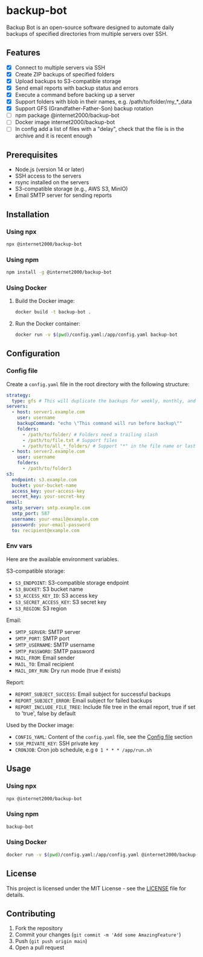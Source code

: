 # backup-bot

Backup Bot is an open-source software designed to automate daily backups of specified directories from multiple servers over SSH.

## Features

- [x] Connect to multiple servers via SSH
- [x] Create ZIP backups of specified folders
- [x] Upload backups to S3-compatible storage
- [x] Send email reports with backup status and errors
- [x] Execute a command before backing up a server
- [x] Support folders with blob in their names, e.g. /path/to/folder/my_*_data
- [x] Support GFS (Grandfather-Father-Son) backup rotation
- [ ] npm package @internet2000/backup-bot
- [ ] Docker image internet2000/backup-bot
- [ ] In config add a list of files with a "delay", check that the file is in the archive and it is recent enough

## Prerequisites

- Node.js (version 14 or later)
- SSH access to the servers
- rsync installed on the servers
- S3-compatible storage (e.g., AWS S3, MinIO)
- Email SMTP server for sending reports

## Installation

### Using npx

```sh
npx @internet2000/backup-bot
```

### Using npm

```sh
npm install -g @internet2000/backup-bot
```

### Using Docker

1. Build the Docker image:

    ```sh
    docker build -t backup-bot .
    ```

2. Run the Docker container:

    ```sh
    docker run -v $(pwd)/config.yaml:/app/config.yaml backup-bot
    ```

## Configuration

### Config file

Create a `config.yaml` file in the root directory with the following structure:

```yaml
strategy:
  type: gfs # This will duplicate the backups for weekly, monthly, and yearly backups
servers:
  - host: server1.example.com
    user: username
    backupCommand: "echo \"This command will run before backup\""
    folders:
      - /path/to/folder/ # Folders need a trailing slash
      - /path/to/file.txt # Support files
      - /path/to/all_*_folders/ # Support "*" in the file name or last folder only
  - host: server2.example.com
    user: username
    folders:
      - /path/to/folder3
s3:
  endpoint: s3.example.com
  bucket: your-bucket-name
  access_key: your-access-key
  secret_key: your-secret-key
email:
  smtp_server: smtp.example.com
  smtp_port: 587
  username: your-email@example.com
  password: your-email-password
  to: recipient@example.com
```

### Env vars

Here are the available environment variables.

S3-compatible storage:

- `S3_ENDPOINT`: S3-compatible storage endpoint
- `S3_BUCKET`: S3 bucket name
- `S3_ACCESS_KEY_ID`: S3 access key
- `S3_SECRET_ACCESS_KEY`: S3 secret key
- `S3_REGION`: S3 region

Email:

- `SMTP_SERVER`: SMTP server
- `SMTP_PORT`: SMTP port
- `SMTP_USERNAME`: SMTP username
- `SMTP_PASSWORD`: SMTP password
- `MAIL_FROM`: Email sender
- `MAIL_TO`: Email recipient
- `MAIL_DRY_RUN`: Dry run mode (true if exists)

Report:

- `REPORT_SUBJECT_SUCCESS`: Email subject for successful backups
- `REPORT_SUBJECT_ERROR`: Email subject for failed backups
- `REPORT_INCLUDE_FILE_TREE`: Include file tree in the email report, true if set to 'true', false by default

Used by the Docker image:

- `CONFIG_YAML`: Content of the `config.yaml` file, see the [Config file](#config-file) section
- `SSH_PRIVATE_KEY`: SSH private key
- `CRONJOB`: Cron job schedule, e.g `0 1 * * * /app/run.sh`

## Usage

### Using npx

```sh
npx @internet2000/backup-bot
```

### Using npm

```sh
backup-bot
```

### Using Docker

```sh
docker run -v $(pwd)/config.yaml:/app/config.yaml @internet2000/backup-bot
```

## License

This project is licensed under the MIT License - see the [LICENSE](LICENSE) file for details.

## Contributing

1. Fork the repository
3. Commit your changes (`git commit -m 'Add some AmazingFeature'`)
4. Push (`git push origin main`)
5. Open a pull request
